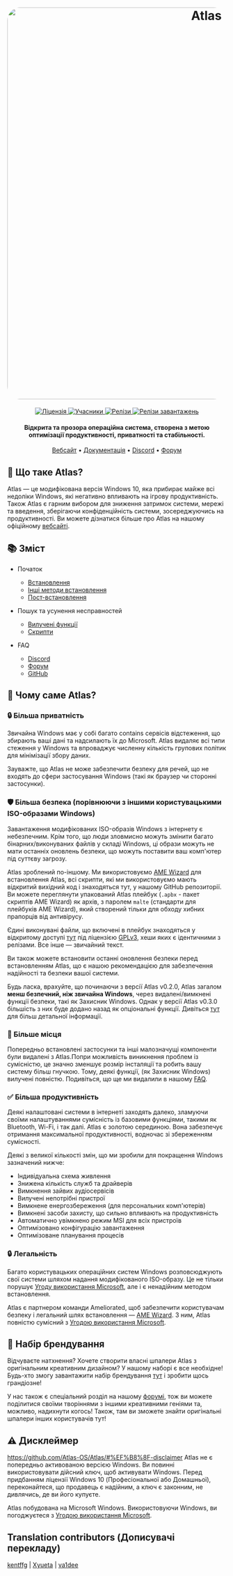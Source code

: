 <h1 align="center">
  <a href="http://atlasos.net"><img src="https://cdn.jsdelivr.net/gh/Atlas-OS/Atlas@main/img/banner.png" alt="Atlas" width="900" style="border-radius: 30px"></a>
</h1>
  <p align="center">
    <a href="https://github.com/Atlas-OS/Atlas/blob/main/LICENSE">
      <img alt="Ліцензія" src="https://img.shields.io/github/license/atlas-os/atlas?style=for-the-badge&logo=github&color=1A91FF"/>
    </a>
    <a href="https://github.com/Atlas-OS/Atlas/graphs/contributors">
      <img alt="Учасники" src="https://img.shields.io/github/contributors/atlas-os/atlas?style=for-the-badge&color=1A91FF" />
    </a>
    <a href="https://github.com/Atlas-OS/Atlas/releases/latest">
      <img alt="Релізи" src="https://img.shields.io/github/release/atlas-os/atlas?style=for-the-badge&color=1A91FF" />
    </a>
    <a href="https://github.com/Atlas-OS/Atlas/releases">
      <img alt="Релізи завантажень" src="https://img.shields.io/github/downloads/Atlas-OS/Atlas/total?style=for-the-badge&logo=github&color=1A91FF" />
    </a>
  </p>
<h4 align="center">Відкрита та прозора операційна система, створена з метою оптимізації продуктивності, приватності та стабільності.</h4>

<p align="center">
  <a href="https://atlasos.net">Вебсайт</a>
  •
  <a href="https://docs.atlasos.net">Документація</a>
  •
  <a href="https://discord.atlasos.net" target="_blank">Discord</a>
  •
  <a href="https://forum.atlasos.net">Форум</a>
</p>

## 🤔 **Що таке Atlas?**

Atlas — це модифікована версія Windows 10, яка прибирає майже всі недоліки Windows, які негативно впливають на ігрову продуктивність.
Також Atlas є гарним вибором для зниження затримок системи, мережі та введення, зберігаючи конфіденційність системи, зосереджуючись на продуктивності.
Ви можете дізнатися більше про Atlas на нашому офіційному [вебсайті](https://atlasos.net).

## 📚 **Зміст**

- Початок
  - [Встановлення](https://docs.atlasos.net/getting-started/installation)
  - [Інші методи встановлення](https://docs.atlasos.net/getting-started/other-installation-methods/no-usb)
  - [Пост-встановлення](https://docs.atlasos.net/getting-started/post-installation/drivers)

- Пошук та усунення несправностей
  - [Вилучені функції](https://docs.atlasos.net/troubleshooting/removed-features)
  - [Скрипти](https://docs.atlasos.net/troubleshooting/scripts)

- FAQ
  - [Discord](https://docs.atlasos.net/faq/community/discord)
  - [Форум](https://docs.atlasos.net/faq/community/forums)
  - [GitHub](https://docs.atlasos.net/faq/community/github)

## 👀 **Чому саме Atlas?**

### 🔒 Більша приватність
Звичайна Windows має у собі багато contains сервісів відстеження, що збирають ваші дані та надсилають їх до Microsoft.
Atlas видаляє всі типи стеження у Windows та впроваджує численну кількість групових політик для мінімізації збору даних. 

Зауважте, що Atlas не може забезпечити безпеку для речей, що не входять до сфери застосування Windows (такі як браузер чи сторонні застосунки).

### 🛡️ Більша безпека (порівнюючи з іншими користувацькими ISO-образами Windows)
Завантаження модифікованих ISO-образів Windows з інтернету є небезпечним. Крім того, що люди зловмисно можуть змінити багато бінарних/виконуваних файлів у складі Windows, ці образи можуть не мати останніх оновлень безпеки, що можуть поставити ваш комп'ютер під суттєву загрозу. 

Atlas зроблений по-іншому. Ми використовуємо [AME Wizard](https://ameliorated.io) для встановлення Atlas, всі скрипти, які ми використовуємо мають відкритий вихідний код і знаходяться тут, у нашому GitHub репозиторії. Ви можете переглянути упакований Atlas плейбук (`.apbx` - пакет скриптів AME Wizard) як архів, з паролем `malte` (стандарти для плейбуків AME Wizard), який створений тільки для обходу хибних прапорців від антивірусу.

Єдині виконувані файли, що включені в плейбук знаходяться у відкритому доступі [тут](https://github.com/Atlas-OS/Atlas-Utilities) під ліцензією [GPLv3](https://github.com/Atlas-OS/Atlas-Utilities/blob/main/LICENSE), хеши яких є ідентичними з релізами. Все інше — звичайний текст.

Ви також можете встановити останні оновлення безпеки перед встановленням Atlas, що є нашою рекомендацією для забезпечення надійності та безпеки вашої системи.

Будь ласка, врахуйте, що починаючи з версії Atlas v0.2.0, Atlas загалом **менш безпечний, ніж звичайна Windows**, через видалені/вимкнені функції безпеки, такі як Захисник Windows. Однак у версії Atlas v0.3.0 більшість з них буде додано назад як опціональні функції. Дивіться [тут](https://docs.atlasos.net/troubleshooting/removed-features/) для більш детальної інформації. 

### 🚀 Більше місця
Попередньо встановлені застосунки та інші малозначущі компоненти були видалені з Atlas.Попри можливість виникнення проблем із сумісністю, це значно зменшує розмір інсталяції та робить вашу систему більш гнучкою. Тому, деякі функції, (як Захисник Windows) вилучені повністю.
Подивіться, що ще ми видалили в нашому [FAQ](https://docs.atlasos.net/troubleshooting/removed-features).

### ✅ Більша продуктивність
Деякі налаштовані системи в інтернеті заходять далеко, зламуючи своїми налаштуваннями сумісність із базовими функціями, такими як Bluetooth, Wi-Fi, і так далі.
Atlas є золотою серединою. Вона забезпечує отримання максимальної продуктивності, водночас зі збереженням сумісності.

Деякі з великої кількості змін, що ми зробили для покращення Windows зазначений нижче:
- Індивідуальна схема живлення
- Знижена кількість служб та драйверів
- Вимкнення зайвих аудіосервісів
- Вилучені непотрібні пристрої
- Вимкнене енергозбереження (для персональних комп'ютерів)
- Вимкнені засоби захисту, що сильно впливають на продуктивність
- Автоматично увімкнено режим MSI для всіх пристроїв
- Оптимізовано конфігурацію завантаження
- Оптимізоване планування процесів

### 🔒 Легальність
Багато користувацьких операційних систем Windows розповсюджують свої системи шляхом надання модифікованого ISO-образу. Це не тільки порушує [Угоду використання Microsoft](https://www.microsoft.com/en-us/Useterms/Retail/Windows/10/UseTerms_Retail_Windows_10_English.htm), але і є ненадійним методом встановлення.

Atlas є партнером команди Ameliorated, щоб забезпечити користувачам безпеку і легальний шлях встановлення — [AME Wizard](https://ameliorated.io). З ним, Atlas повністю сумісний з [Угодою використання Microsoft](https://www.microsoft.com/en-us/Useterms/Retail/Windows/10/UseTerms_Retail_Windows_10_English.htm).

## 🎨 Набір брендування
Відчуваєте натхнення? Хочете створити власні шпалери Atlas з оригінальним креативним дизайном? У нашому наборі є все необхідне!
Будь-хто змогу завантажити набір брендування [тут](https://cdn.jsdelivr.net/gh/Atlas-OS/Atlas@main/img/brand-kit.zip) і зробити щось грандіозне!

У нас також є спеціальний розділ на нашому [форумі](https://forum.atlasos.net/t/art-showcase), тож ви можете поділитися своїми творіннями з іншими креативними геніями та, можливо, надихнути когось! Також, там ви зможете знайти оригінальні шпалери інших користувачів тут!

## ⚠️ Дисклеймер
https://github.com/Atlas-OS/Atlas/#%EF%B8%8F-disclaimer
Atlas не є попередньо активованою версією Windows. Ви повинні використовувати дійсний ключ, щоб активувати Windows. Перед придбанням ліцензії Windows 10 (Професіональної або Домашньої), переконайтеся, що продавець є надійним, а ключ є законним, не дивлячись, де ви його купуєте.

Atlas побудована на Microsoft Windows. Використовуючи Windows, ви погоджуєтеся з [Угодою використання Microsoft](https://www.microsoft.com/en-us/Useterms/Retail/Windows/10/UseTerms_Retail_Windows_10_English.htm).

## Translation contributors (Дописувачі перекладу)
[kentffg](https://github.com/kentffg) |
[Xyueta](https://github.com/Xyueta) |
[va1dee](https://github.com/va1dee)

